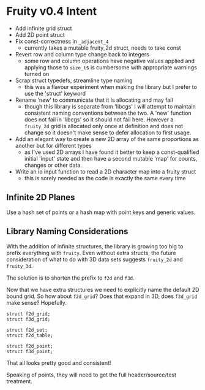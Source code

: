 # Fruity v0.4 Intent

* Add infinite grid struct
* Add 2D point struct
* Fix const-correctness in `_adjacent_4`
    - currently takes a mutable fruity\_2d struct, needs to take const
* Revert row and column type change back to integers
    - some row and column operations have negative values applied and applying those to `size_t`s is cumbersome with appropriate warnings turned on
* Scrap struct typedefs, streamline type naming
    - this was a flavour experiment when making the library but I prefer to use the 'struct' keyword
* Rename 'new' to communicate that it is allocating and may fail
    - though this library is separate from 'libcgs' I will attempt to maintain consistent naming conventions between the two. A 'new' function does not fail in 'libcgs' so it should not fail here. However a `fruity_2d` grid is allocated only once at definition and does not change so it doesn't make sense to defer allocation to first usage.
* Add an elegant way to create a new 2D array of the same proportions as another but for different types
    - as I've used 2D arrays I have found it better to keep a const-qualified initial 'input' state and then have a second mutable 'map' for counts, changes or other data.
* Write an io input function to read a 2D character map into a fruity struct
    - this is sorely needed as the code is exactly the same every time

## Infinite 2D Planes

Use a hash set of points or a hash map with point keys and generic values.

## Library Naming Considerations

With the addition of infinite structures, the library is growing too big to prefix everything with `fruity`. Even without extra structs, the future consideration of what to do with 3D data sets suggests `fruity_2d` and `fruity_3d`.

The solution is to shorten the prefix to `f2d` and `f3d`.

Now that we have extra structures we need to explicitly name the default 2D bound grid. So how about `f2d_grid`? Does that expand in 3D, does `f3d_grid` make sense? Hopefully.

```
struct f2d_grid;
struct f3d_grid;

struct f2d_set;
struct f2d_table;

struct f2d_point;
struct f3d_point;
```

That all looks pretty good and consistent!

Speaking of points, they will need to get the full header/source/test treatment.


